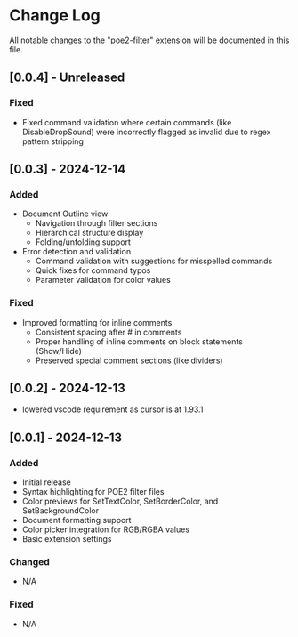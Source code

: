 # Change Log

All notable changes to the "poe2-filter" extension will be documented in this file.

## [0.0.4] - Unreleased

### Fixed

- Fixed command validation where certain commands (like DisableDropSound) were incorrectly flagged as invalid due to regex pattern stripping

## [0.0.3] - 2024-12-14

### Added

- Document Outline view
  - Navigation through filter sections
  - Hierarchical structure display
  - Folding/unfolding support
- Error detection and validation
  - Command validation with suggestions for misspelled commands
  - Quick fixes for command typos
  - Parameter validation for color values

### Fixed

- Improved formatting for inline comments
  - Consistent spacing after # in comments
  - Proper handling of inline comments on block statements (Show/Hide)
  - Preserved special comment sections (like dividers)

## [0.0.2] - 2024-12-13

- lowered vscode requirement as cursor is at 1.93.1

## [0.0.1] - 2024-12-13

### Added

- Initial release
- Syntax highlighting for POE2 filter files
- Color previews for SetTextColor, SetBorderColor, and SetBackgroundColor
- Document formatting support
- Color picker integration for RGB/RGBA values
- Basic extension settings

### Changed

- N/A

### Fixed

- N/A
